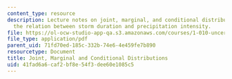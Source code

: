 ```yaml
---
content_type: resource
description: Lecture notes on joint, marginal, and conditional distributions, and
  the relation between storm duration and precipitation intensity.
file: https://ol-ocw-studio-app-qa.s3.amazonaws.com/courses/1-010-uncertainty-in-engineering-fall-2008/41fad6a6caf2bf8e54f3dee60e1085c5_app_09.pdf
file_type: application/pdf
parent_uid: 71fd70ed-185c-332b-74e6-4e459fe7b890
resourcetype: Document
title: Joint, Marginal and Conditional Distributions
uid: 41fad6a6-caf2-bf8e-54f3-dee60e1085c5
---
```

